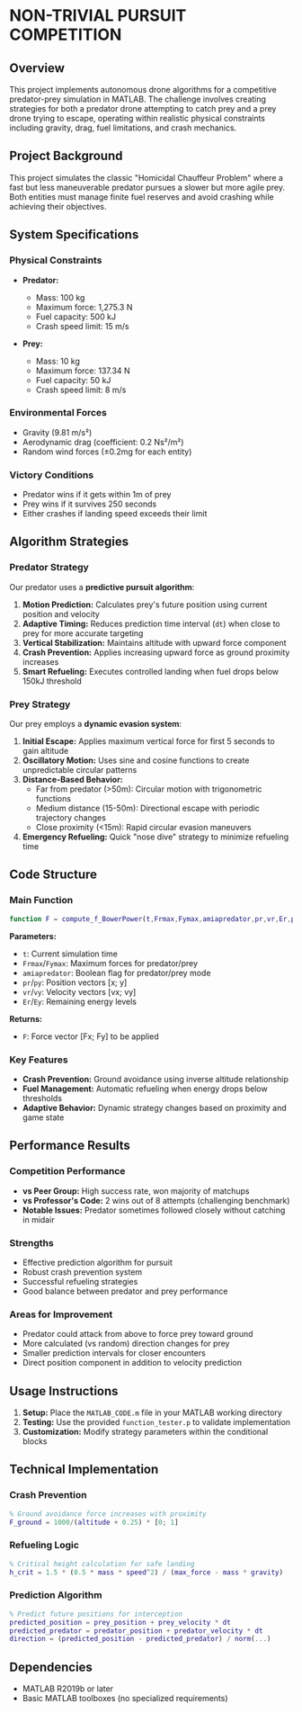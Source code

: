 # NON-TRIVIAL PURSUIT COMPETITION

## Overview

This project implements autonomous drone algorithms for a competitive predator-prey simulation in MATLAB. The challenge involves creating strategies for both a predator drone attempting to catch prey and a prey drone trying to escape, operating within realistic physical constraints including gravity, drag, fuel limitations, and crash mechanics.

## Project Background

This project simulates the classic "Homicidal Chauffeur Problem" where a fast but less maneuverable predator pursues a slower but more agile prey. Both entities must manage finite fuel reserves and avoid crashing while achieving their objectives.

## System Specifications

### Physical Constraints
- **Predator:**
  - Mass: 100 kg
  - Maximum force: 1,275.3 N
  - Fuel capacity: 500 kJ
  - Crash speed limit: 15 m/s

- **Prey:**
  - Mass: 10 kg
  - Maximum force: 137.34 N
  - Fuel capacity: 50 kJ
  - Crash speed limit: 8 m/s

### Environmental Forces
- Gravity (9.81 m/s²)
- Aerodynamic drag (coefficient: 0.2 Ns²/m²)
- Random wind forces (±0.2mg for each entity)

### Victory Conditions
- Predator wins if it gets within 1m of prey
- Prey wins if it survives 250 seconds
- Either crashes if landing speed exceeds their limit

## Algorithm Strategies

### Predator Strategy
Our predator uses a **predictive pursuit algorithm**:

1. **Motion Prediction:** Calculates prey's future position using current position and velocity
2. **Adaptive Timing:** Reduces prediction time interval (`dt`) when close to prey for more accurate targeting
3. **Vertical Stabilization:** Maintains altitude with upward force component
4. **Crash Prevention:** Applies increasing upward force as ground proximity increases
5. **Smart Refueling:** Executes controlled landing when fuel drops below 150kJ threshold

### Prey Strategy
Our prey employs a **dynamic evasion system**:

1. **Initial Escape:** Applies maximum vertical force for first 5 seconds to gain altitude
2. **Oscillatory Motion:** Uses sine and cosine functions to create unpredictable circular patterns
3. **Distance-Based Behavior:**
   - Far from predator (>50m): Circular motion with trigonometric functions
   - Medium distance (15-50m): Directional escape with periodic trajectory changes
   - Close proximity (<15m): Rapid circular evasion maneuvers
4. **Emergency Refueling:** Quick "nose dive" strategy to minimize refueling time

## Code Structure

### Main Function
```matlab
function F = compute_f_BowerPower(t,Frmax,Fymax,amiapredator,pr,vr,Er,py,vy,Ey)
```

**Parameters:**
- `t`: Current simulation time
- `Frmax`/`Fymax`: Maximum forces for predator/prey
- `amiapredator`: Boolean flag for predator/prey mode
- `pr`/`py`: Position vectors [x; y]
- `vr`/`vy`: Velocity vectors [vx; vy]
- `Er`/`Ey`: Remaining energy levels

**Returns:**
- `F`: Force vector [Fx; Fy] to be applied

### Key Features
- **Crash Prevention:** Ground avoidance using inverse altitude relationship
- **Fuel Management:** Automatic refueling when energy drops below thresholds
- **Adaptive Behavior:** Dynamic strategy changes based on proximity and game state

## Performance Results

### Competition Performance
- **vs Peer Group:** High success rate, won majority of matchups
- **vs Professor's Code:** 2 wins out of 8 attempts (challenging benchmark)
- **Notable Issues:** Predator sometimes followed closely without catching in midair

### Strengths
- Effective prediction algorithm for pursuit
- Robust crash prevention system
- Successful refueling strategies
- Good balance between predator and prey performance

### Areas for Improvement
- Predator could attack from above to force prey toward ground
- More calculated (vs random) direction changes for prey
- Smaller prediction intervals for closer encounters
- Direct position component in addition to velocity prediction

## Usage Instructions

1. **Setup:** Place the `MATLAB_CODE.m` file in your MATLAB working directory
2. **Testing:** Use the provided `function_tester.p` to validate implementation
4. **Customization:** Modify strategy parameters within the conditional blocks

## Technical Implementation

### Crash Prevention
```matlab
% Ground avoidance force increases with proximity
F_ground = 1000/(altitude + 0.25) * [0; 1]
```

### Refueling Logic
```matlab
% Critical height calculation for safe landing
h_crit = 1.5 * (0.5 * mass * speed^2) / (max_force - mass * gravity)
```

### Prediction Algorithm
```matlab
% Predict future positions for interception
predicted_position = prey_position + prey_velocity * dt
predicted_predator = predator_position + predator_velocity * dt
direction = (predicted_position - predicted_predator) / norm(...)
```

## Dependencies

- MATLAB R2019b or later
- Basic MATLAB toolboxes (no specialized requirements)
